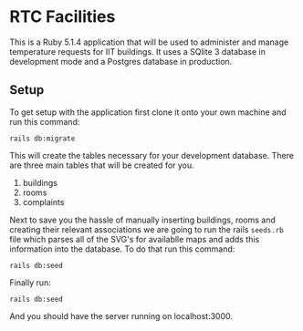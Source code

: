 # RTC Facilities

This is a Ruby 5.1.4 application that will be used to administer and manage temperature requests for IIT buildings. It uses a SQlite 3 database in development mode and a Postgres database in production.

## Setup

To get setup with the application first clone it onto your own machine and run this command:

```shell
rails db:migrate
```

This will create the tables necessary for your development database. There are three main tables that will be created for you.

1. buildings
2. rooms
3. complaints

Next to save you the hassle of manually inserting buildings, rooms and creating their relevant associations we are going to run the rails `seeds.rb` file which parses all of the SVG's for availablle maps and adds this information into the database. To do that run this command:

```shell
rails db:seed
```

Finally run:

```shell
rails db:seed
```
And you should have the server running on localhost:3000.
